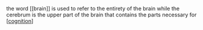 the word [[brain]] is used to refer to the entirety of the brain while the cerebrum is the upper part of the brain that contains the parts necessary for [[cognition]]

[//begin]: # "Autogenerated link references for markdown compatibility"
[cognition]: cognition.md "cognition"
[//end]: # "Autogenerated link references"